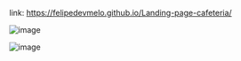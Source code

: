 link: https://felipedevmelo.github.io/Landing-page-cafeteria/

![image](https://github.com/FelipeDevMelo/Landing-page-cafeteria/assets/73553939/281ee23d-3526-4c9d-b00b-cce519efb086)

![image](https://github.com/FelipeDevMelo/Landing-page-cafeteria/assets/73553939/c2743014-de0f-4bc4-9bdd-22be6821ddb0)
